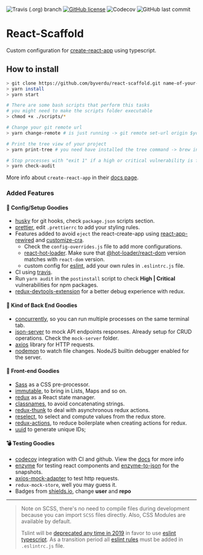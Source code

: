 ![Travis (.org) branch](https://img.shields.io/travis/byverdu/react-scaffold/master.svg) [![GitHub license](https://img.shields.io/github/license/byverdu/react-scaffold.svg)](https://github.com/byverdu/react-scaffold) ![Codecov](https://img.shields.io/codecov/c/github/byverdu/react-scaffold.svg) ![GitHub last commit](https://img.shields.io/github/last-commit/byverdu/react-scaffold.svg)

# React-Scaffold

Custom configuration for [create-react-app](https://facebook.github.io/create-react-app/) using typescript.

## How to install

```bash
> git clone https://github.com/byverdu/react-scaffold.git name-of-your-app
> yarn install
> yarn start

# There are some bash scripts that perform this tasks
# you might need to make the scripts folder executable
> chmod +x ./scripts/*

# Change your git remote url
> yarn change-remote # is just running -> git remote set-url origin $your_remote

# Print the tree view of your project
> yarn print-tree # you need have installed the tree command -> brew install tree

# Stop processes with "exit 1" if a high or critical vulnerability is found
> yarn check-audit
```

More info about `create-react-app` in their [docs page](https://facebook.github.io/create-react-app/docs/getting-started).

### Added Features

#### 🎃 Config/Setup Goodies

* [husky](https://github.com/typicode/husky) for git hooks, check `package.json` scripts section.
* [prettier](https://prettier.io/), edit `.prettierrc` to add your styling rules.
* Features added to avoid `eject` the react-create-app using [react-app-rewired](https://github.com/timarney/react-app-rewired#readme) and [customize-cra](https://github.com/arackaf/customize-cra#readme).
  * Check the `config-overrides.js` file to add more configurations.
  * [react-hot-loader](https://github.com/gaearon/react-hot-loader). Make sure that [@hot-loader/react-dom](https://github.com/hot-loader/react-dom#readme) version matches with `react-dom` version.
  * custom config for [eslint](https://eslint.org), add your own rules in `.eslintrc.js` file.
* CI using [travis](https://travis-ci.com/).
* Run `yarn audit` in the `postinstall` script to check **High | Critical** vulnerabilities for npm packages.
* [redux-devtools-extension](https://github.com/zalmoxisus/redux-devtools-extension) for a better debug experience with redux.

#### 🔮 Kind of Back End Goodies

* [concurrently](https://github.com/kimmobrunfeldt/concurrently#readme), so you can run multiple processes on the same terminal tab.
* [json-server](https://github.com/typicode/json-server) to mock API endpoints responses. Already setup for CRUD operations. Check the `mock-server` folder.
* [axios](https://github.com/axios/axios) library for HTTP requests.
* [nodemon](https://nodemon.io/) to watch file changes. NodeJS builtin debugger enabled for the server.

#### 🐙 Front-end Goodies

* [Sass](https://sass-lang.com/) as a CSS pre-processor.
* [immutable](https://immutable-js.github.io/immutable-js/), to bring in Lists, Maps and so on.
* [redux](https://redux.js.org/) as a React state manager.
* [classnames](https://github.com/JedWatson/classnames#readme), to avoid concatenating strings.
* [redux-thunk](https://github.com/reduxjs/redux-thunk) to deal with asynchronous redux actions.
* [reselect](https://github.com/reduxjs/reselect#readme), to select and compute values from the redux store.
* [redux-actions](https://github.com/redux-utilities/redux-actions), to reduce boilerplate when creating actions for redux.
* [uuid](https://github.com/kelektiv/node-uuid#readme) to generate unique IDs;

#### 💣 Testing Goodies

* [codecov](https://codecov.io/) integration with CI and github. View the [docs](https://docs.codecov.io/docs) for more info
* [enzyme](https://airbnb.io/enzyme/) for testing react components and [enzyme-to-json](https://github.com/adriantoine/enzyme-to-json#readme) for the snapshots.
* [axios-mock-adapter](https://github.com/ctimmerm/axios-mock-adapter#readme) to test http requests.
* `redux-mock-store`, well you may guess it.
* Badges from [shields.io](https://shields.io/), change **user** and **repo**

---
> Note on SCSS, there's no need to compile files during development because you can import `SCSS` files directly. Also, CSS Modules are available by default.
>
> Tslint will be [deprecated any time in 2019](https://github.com/palantir/tslint) in favor to use [eslint typescript](https://github.com/typescript-eslint/typescript-eslint). As a transition period all [eslint rules](https://eslint.org/docs/rules/) must be added in `.eslintrc.js` file.
